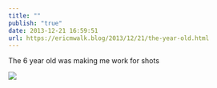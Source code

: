 ```yaml
---
title: ""
publish: "true"
date: 2013-12-21 16:59:51
url: https://ericmwalk.blog/2013/12/21/the-year-old.html
---
```


The 6 year old was making me work for shots

![](https://ericmwalk.blog/uploads/2022/8df2b4a4ad.jpg)